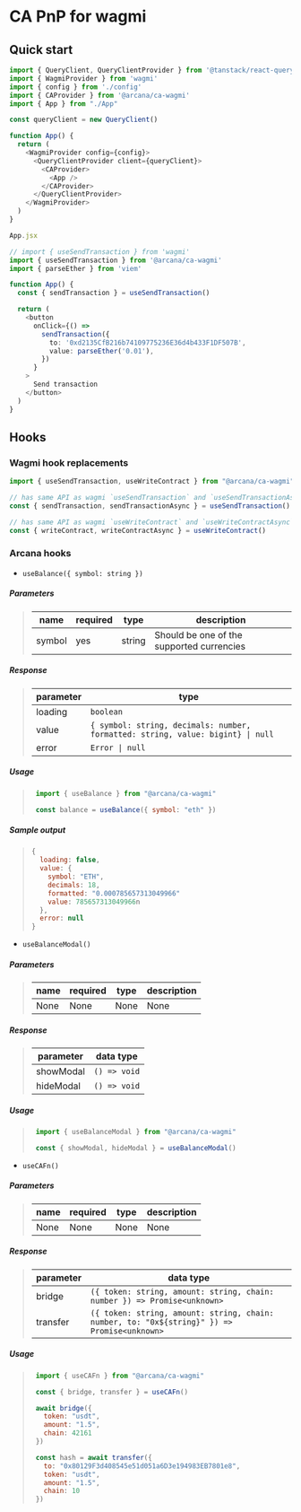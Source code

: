 # CA PnP for wagmi

## Quick start

```ts
import { QueryClient, QueryClientProvider } from '@tanstack/react-query'
import { WagmiProvider } from 'wagmi'
import { config } from './config'
import { CAProvider } from '@arcana/ca-wagmi'
import { App } from "./App"

const queryClient = new QueryClient()

function App() {
  return (
    <WagmiProvider config={config}>
      <QueryClientProvider client={queryClient}>
        <CAProvider>
          <App />
        </CAProvider>
      </QueryClientProvider>
    </WagmiProvider>
  )
}
```

```ts
App.jsx

// import { useSendTransaction } from 'wagmi'
import { useSendTransaction } from '@arcana/ca-wagmi'
import { parseEther } from 'viem'

function App() {
  const { sendTransaction } = useSendTransaction()

  return (
    <button
      onClick={() =>
        sendTransaction({
          to: '0xd2135CfB216b74109775236E36d4b433F1DF507B',
          value: parseEther('0.01'),
        })
      }
    >
      Send transaction
    </button>
  )
}
```

## Hooks

### Wagmi hook replacements

```ts
import { useSendTransaction, useWriteContract } from "@arcana/ca-wagmi"

// has same API as wagmi `useSendTransaction` and `useSendTransactionAsync`
const { sendTransaction, sendTransactionAsync } = useSendTransaction() 

// has same API as wagmi `useWriteContract` and `useWriteContractAsync`
const { writeContract, writeContractAsync } = useWriteContract() 
```

### Arcana hooks

- `useBalance({ symbol: string })`

##### Parameters

> | name      |  required     | type               | description                                                           |
> |-----------|-----------|-------------------------|-----------------------------------------------------------------------|
> | symbol      |  yes | string   | Should be one of the supported currencies |

##### Response

> | parameter   | type             |
> |-------------|-----------------------------------|
> | loading     | `boolean` |
> | value       | `{ symbol: string, decimals: number, formatted: string, value: bigint} \| null` |
> | error       | `Error \| null` |

##### Usage

> ```javascript
>  import { useBalance } from "@arcana/ca-wagmi"
>
>  const balance = useBalance({ symbol: "eth" })
> ```

##### Sample output

> ```js
> {
>   loading: false,
>   value: {
>     symbol: "ETH",
>     decimals: 18,
>     formatted: "0.000785657313049966"
>     value: 785657313049966n
>   },
>   error: null
> } 
> ```

- `useBalanceModal()`

##### Parameters

> | name      |  required     | type               | description                                                           |
> |-----------|-----------|-------------------------|-----------------------------------------------------------------------|
> | None      |  None |  None  | None |


##### Response

> | parameter   | data type             |
> |-------------|-----------------------------------|
> | showModal     | `() => void` |
> | hideModal     | `() => void` |

##### Usage

> ```javascript
>  import { useBalanceModal } from "@arcana/ca-wagmi"
>
>  const { showModal, hideModal } = useBalanceModal()
> ```

- `useCAFn()`

##### Parameters

> | name      |  required     | type               | description                                                           |
> |-----------|-----------|-------------------------|-----------------------------------------------------------------------|
> | None      |  None | None   | None |

##### Response

> | parameter   | data type             |
> |-------------|-----------------------------------|
> | bridge     | `({ token: string, amount: string, chain: number }) => Promise<unknown>` |
> | transfer   | `({ token: string, amount: string, chain: number, to: "0x${string}" }) => Promise<unknown>` |

##### Usage

> ```javascript
>  import { useCAFn } from "@arcana/ca-wagmi"
>
>  const { bridge, transfer } = useCAFn()
> 
>  await bridge({
>    token: "usdt",
>    amount: "1.5",
>    chain: 42161
>  })
> 
>  const hash = await transfer({
>    to: "0x80129F3d408545e51d051a6D3e194983EB7801e8",
>    token: "usdt",
>    amount: "1.5",
>    chain: 10
>  })
> ```
